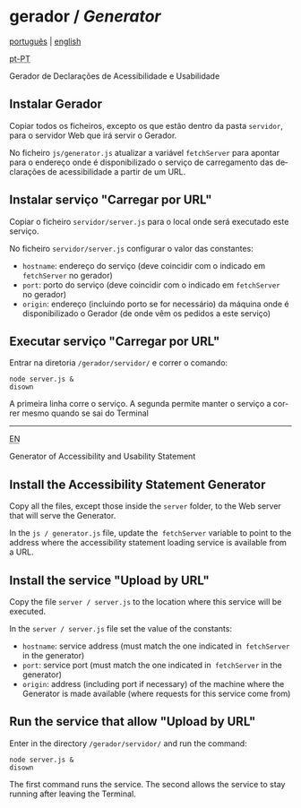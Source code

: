 # gerador / <em lang="en">Generator</em>

[português](#pt-PT) | [english](#en)

<div id="pt-PT" lang="pt-PT">

<abbr title="versão portuguesa">pt-PT</abbr>

 Gerador de Declarações de Acessibilidade e Usabilidade

## Instalar Gerador 

Copiar todos os ficheiros, excepto os que estão dentro da pasta `servidor`, para o servidor Web que irá servir o Gerador.

No ficheiro `js/generator.js` atualizar a variável `fetchServer` para apontar para o endereço onde é disponibilizado o serviço de carregamento das declarações de acessibilidade a partir de um URL.

## Instalar serviço "Carregar por URL"

Copiar o ficheiro `servidor/server.js` para o local onde será executado este serviço.

No ficheiro `servidor/server.js` configurar o valor das constantes:
- `hostname`: endereço do serviço (deve coincidir com o indicado em `fetchServer` no gerador)
- `port`: porto do serviço (deve coincidir com o indicado em `fetchServer` no gerador)
- `origin`: endereço (incluindo porto se for necessário) da máquina onde é disponibilizado o Gerador (de onde vêm os pedidos a este serviço)

## Executar serviço "Carregar por URL" 

Entrar na diretoria `/gerador/servidor/` e correr o comando:

```
node server.js &
disown
```

A primeira linha corre o serviço. A segunda permite manter o serviço a correr mesmo quando se sai do Terminal
 
</div>

---

<div id="en" lang="en">
 
 <abbr title="English version">EN</abbr>

Generator of Accessibility and Usability Statement

## Install the Accessibility Statement Generator

Copy all the files, except those inside the `server` folder, to the Web server that will serve the Generator.

In the `js / generator.js` file, update the` fetchServer` variable to point to the address where the accessibility statement loading service is available from a URL.

## Install the service "Upload by URL"

Copy the file `server / server.js` to the location where this service will be executed.

In the `server / server.js` file set the value of the constants:
- `hostname`: service address (must match the one indicated in` fetchServer` in the generator)
- `port`: service port (must match the one indicated in` fetchServer` in the generator)
- `origin`: address (including port if necessary) of the machine where the Generator is made available (where requests for this service come from)

## Run the service that allow "Upload by URL"
 
Enter in the directory `/gerador/servidor/` and run the command:

```
node server.js &
disown
```

The first command runs the service. The second allows the service to stay running after leaving the Terminal.
</div>
 
